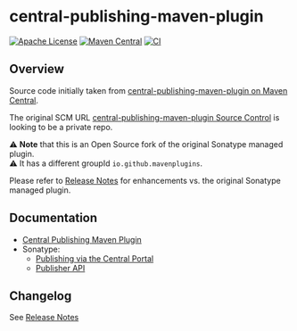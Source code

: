 # central-publishing-maven-plugin

[![Apache License](https://img.shields.io/github/license/mavenplugins/central-publishing-maven-plugin?label=License)](./LICENSE)
[![Maven Central](https://img.shields.io/maven-central/v/io.github.mavenplugins/central-publishing-maven-plugin.svg?label=Maven%20Central)](https://search.maven.org/artifact/io.github.mavenplugins/central-publishing-maven-plugin)
[![CI](https://github.com/mavenplugins/central-publishing-maven-plugin/actions/workflows/build_and_deploy.yml/badge.svg)](https://github.com/mavenplugins/central-publishing-maven-plugin/actions/workflows/build_and_deploy.yml)


## Overview 
Source code initially taken from [central-publishing-maven-plugin on Maven Central](https://repo1.maven.org/maven2/org/sonatype/central/central-publishing-maven-plugin/).<br>

The original SCM URL [central-publishing-maven-plugin Source Control](https://github.com/sonatype/central-publishing-maven-plugin) is looking to be a private repo.

⚠️ **Note** that this is an Open Source fork of the original Sonatype managed plugin.<br>
⚠️ It has a different groupId `io.github.mavenplugins`.

Please refer to [Release Notes](https://github.com/mavenplugins/central-publishing-maven-plugin/releases) for enhancements vs. the original Sonatype managed plugin.


## Documentation
- [Central Publishing Maven Plugin](https://mavenplugins.github.io/central-publishing-maven-plugin/)
- Sonatype:
  - [Publishing via the Central Portal](https://central.sonatype.org/publish/publish-portal-maven/)
  - [Publisher API](https://central.sonatype.com/api-doc)


## Changelog
See [Release Notes](https://github.com/mavenplugins/central-publishing-maven-plugin/releases)
